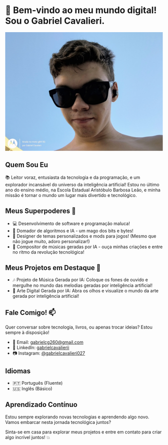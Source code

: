 # 👋 Bem-vindo ao meu mundo digital! Sou o Gabriel Cavalieri. 

![Imagem de Gabriel Cavalieri](https://github.com/gabrielcavalieri/gabrielcavalieri/blob/main/IMG_20240503_160440445_HDR_AE.jpg)
## Quem Sou Eu

📚 Leitor voraz, entusiasta da tecnologia e da programação, e um explorador incansável do universo da inteligência artificial! Estou no último ano do ensino médio, na Escola Estadual Aristóbulo Barbosa Leão, e minha missão é tornar o mundo um lugar mais divertido e tecnológico.

## Meus Superpoderes 💪

- 💻 Desenvolvimento de software e programação maluca!
- 🤖 Domador de algoritmos e IA - um mago dos bits e bytes!
- 🎨 Designer de temas personalizados e mods para jogos! (Mesmo que não jogue muito, adoro personalizar!)
- 🎵 Compositor de músicas geradas por IA - ouça minhas criações e entre no ritmo da revolução tecnológica!

## Meus Projetos em Destaque 🚀

- 🎶 Projeto de Música Gerada por IA: Coloque os fones de ouvido e mergulhe no mundo das melodias geradas por inteligência artificial!
- 🎨 Arte Digital Gerada por IA: Abra os olhos e visualize o mundo da arte gerada por inteligência artificial!
  
## Fale Comigo! 📫

Quer conversar sobre tecnologia, livros, ou apenas trocar ideias? Estou sempre à disposição!

- 📧 Email: gabrielcg260@gmail.com
- 🔗 LinkedIn: [gabrielcavalierii](https://www.linkedin.com/in/gabrielcavalierii/)
- 📷 Instagram: [@gabrielcavalieri027](https://www.instagram.com/gabrielcavalieri027)

## Idiomas

- 🇵🇹 Português (Fluente)
- 🇺🇸 Inglês (Básico)

## Aprendizado Contínuo

Estou sempre explorando novas tecnologias e aprendendo algo novo. Vamos embarcar nesta jornada tecnológica juntos?

Sinta-se em casa para explorar meus projetos e entre em contato para criar algo incrível juntos! 💥
